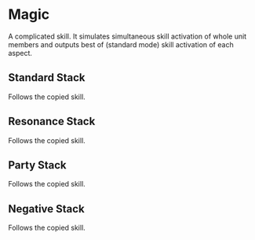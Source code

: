 # Magic

A complicated skill. It simulates simultaneous skill activation of whole unit members and outputs best of (standard mode) skill activation of each aspect.

## Standard Stack

Follows the copied skill.

## Resonance Stack

Follows the copied skill.

## Party Stack

Follows the copied skill.

## Negative Stack

Follows the copied skill.
